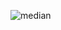 ![median](https://user-images.githubusercontent.com/53031435/179336501-6821c158-76e6-49e8-8a03-ce5a90487c92.png)
